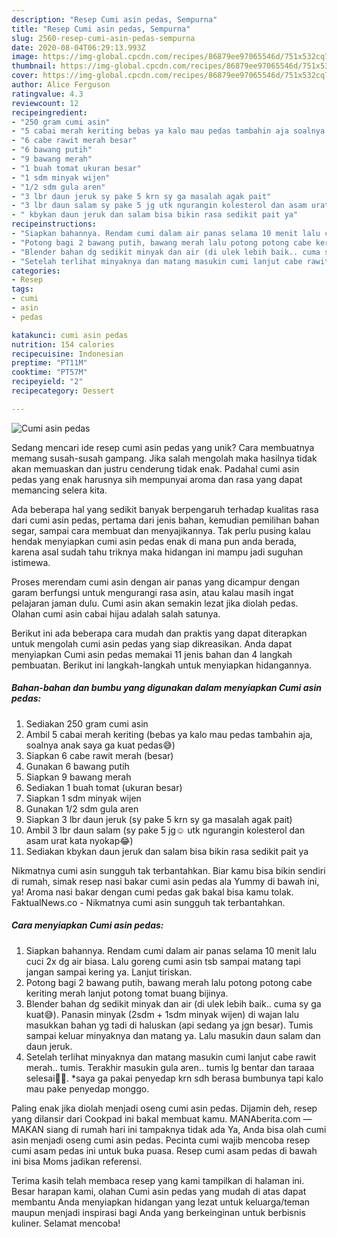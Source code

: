 ```yaml
---
description: "Resep Cumi asin pedas, Sempurna"
title: "Resep Cumi asin pedas, Sempurna"
slug: 2560-resep-cumi-asin-pedas-sempurna
date: 2020-08-04T06:29:13.993Z
image: https://img-global.cpcdn.com/recipes/86879ee97065546d/751x532cq70/cumi-asin-pedas-foto-resep-utama.jpg
thumbnail: https://img-global.cpcdn.com/recipes/86879ee97065546d/751x532cq70/cumi-asin-pedas-foto-resep-utama.jpg
cover: https://img-global.cpcdn.com/recipes/86879ee97065546d/751x532cq70/cumi-asin-pedas-foto-resep-utama.jpg
author: Alice Ferguson
ratingvalue: 4.3
reviewcount: 12
recipeingredient:
- "250 gram cumi asin"
- "5 cabai merah keriting bebas ya kalo mau pedas tambahin aja soalnya anak saya ga kuat pedas"
- "6 cabe rawit merah besar"
- "6 bawang putih"
- "9 bawang merah"
- "1 buah tomat ukuran besar"
- "1 sdm minyak wijen"
- "1/2 sdm gula aren"
- "3 lbr daun jeruk sy pake 5 krn sy ga masalah agak pait"
- "3 lbr daun salam sy pake 5 jg utk ngurangin kolesterol dan asam urat kata nyokap"
- " kbykan daun jeruk dan salam bisa bikin rasa sedikit pait ya"
recipeinstructions:
- "Siapkan bahannya. Rendam cumi dalam air panas selama 10 menit lalu cuci 2x dg air biasa. Lalu goreng cumi asin tsb sampai matang tapi jangan sampai kering ya. Lanjut tiriskan."
- "Potong bagi 2 bawang putih, bawang merah lalu potong potong cabe keriting merah lanjut potong tomat buang bijinya."
- "Blender bahan dg sedikit minyak dan air (di ulek lebih baik.. cuma sy ga kuat😅). Panasin minyak (2sdm + 1sdm minyak wijen) di wajan lalu masukkan bahan yg tadi di haluskan (api sedang ya jgn besar). Tumis sampai keluar minyaknya dan matang ya. Lalu masukin daun salam dan daun jeruk."
- "Setelah terlihat minyaknya dan matang masukin cumi lanjut cabe rawit merah.. tumis. Terakhir masukin gula aren.. tumis lg bentar dan taraaa selesai👌🏻. *saya ga pakai penyedap krn sdh berasa bumbunya tapi kalo mau pake penyedap monggo."
categories:
- Resep
tags:
- cumi
- asin
- pedas

katakunci: cumi asin pedas 
nutrition: 154 calories
recipecuisine: Indonesian
preptime: "PT11M"
cooktime: "PT57M"
recipeyield: "2"
recipecategory: Dessert

---
```



![Cumi asin pedas](https://img-global.cpcdn.com/recipes/86879ee97065546d/751x532cq70/cumi-asin-pedas-foto-resep-utama.jpg)

Sedang mencari ide resep cumi asin pedas yang unik? Cara membuatnya memang susah-susah gampang. Jika salah mengolah maka hasilnya tidak akan memuaskan dan justru cenderung tidak enak. Padahal cumi asin pedas yang enak harusnya sih mempunyai aroma dan rasa yang dapat memancing selera kita.

Ada beberapa hal yang sedikit banyak berpengaruh terhadap kualitas rasa dari cumi asin pedas, pertama dari jenis bahan, kemudian pemilihan bahan segar, sampai cara membuat dan menyajikannya. Tak perlu pusing kalau hendak menyiapkan cumi asin pedas enak di mana pun anda berada, karena asal sudah tahu triknya maka hidangan ini mampu jadi suguhan istimewa.

Proses merendam cumi asin dengan air panas yang dicampur dengan garam berfungsi untuk mengurangi rasa asin, atau kalau masih ingat pelajaran jaman dulu. Cumi asin akan semakin lezat jika diolah pedas. Olahan cumi asin cabai hijau adalah salah satunya.


Berikut ini ada beberapa cara mudah dan praktis yang dapat diterapkan untuk mengolah cumi asin pedas yang siap dikreasikan. Anda dapat menyiapkan Cumi asin pedas memakai 11 jenis bahan dan 4 langkah pembuatan. Berikut ini langkah-langkah untuk menyiapkan hidangannya.

<!--inarticleads1-->

##### Bahan-bahan dan bumbu yang digunakan dalam menyiapkan Cumi asin pedas:

1. Sediakan 250 gram cumi asin
1. Ambil 5 cabai merah keriting (bebas ya kalo mau pedas tambahin aja, soalnya anak saya ga kuat pedas😅)
1. Siapkan 6 cabe rawit merah (besar)
1. Gunakan 6 bawang putih
1. Siapkan 9 bawang merah
1. Sediakan 1 buah tomat (ukuran besar)
1. Siapkan 1 sdm minyak wijen
1. Gunakan 1/2 sdm gula aren
1. Siapkan 3 lbr daun jeruk (sy pake 5 krn sy ga masalah agak pait)
1. Ambil 3 lbr daun salam (sy pake 5 jg☺️ utk ngurangin kolesterol dan asam urat kata nyokap😂)
1. Sediakan  kbykan daun jeruk dan salam bisa bikin rasa sedikit pait ya


Nikmatnya cumi asin sungguh tak terbantahkan. Biar kamu bisa bikin sendiri di rumah, simak resep nasi bakar cumi asin pedas ala Yummy di bawah ini, ya! Aroma nasi bakar dengan cumi pedas gak bakal bisa kamu tolak. FaktualNews.co - Nikmatnya cumi asin sungguh tak terbantahkan. 

<!--inarticleads2-->

##### Cara menyiapkan Cumi asin pedas:

1. Siapkan bahannya. Rendam cumi dalam air panas selama 10 menit lalu cuci 2x dg air biasa. Lalu goreng cumi asin tsb sampai matang tapi jangan sampai kering ya. Lanjut tiriskan.
1. Potong bagi 2 bawang putih, bawang merah lalu potong potong cabe keriting merah lanjut potong tomat buang bijinya.
1. Blender bahan dg sedikit minyak dan air (di ulek lebih baik.. cuma sy ga kuat😅). Panasin minyak (2sdm + 1sdm minyak wijen) di wajan lalu masukkan bahan yg tadi di haluskan (api sedang ya jgn besar). Tumis sampai keluar minyaknya dan matang ya. Lalu masukin daun salam dan daun jeruk.
1. Setelah terlihat minyaknya dan matang masukin cumi lanjut cabe rawit merah.. tumis. Terakhir masukin gula aren.. tumis lg bentar dan taraaa selesai👌🏻. *saya ga pakai penyedap krn sdh berasa bumbunya tapi kalo mau pake penyedap monggo.


Paling enak jika diolah menjadi oseng cumi asin pedas. Dijamin deh, resep yang dilansir dari Cookpad ini bakal membuat kamu. MANAberita.com — MAKAN siang di rumah hari ini tampaknya tidak ada Ya, Anda bisa olah cumi asin menjadi oseng cumi asin pedas. Pecinta cumi wajib mencoba resep cumi asam pedas ini untuk buka puasa. Resep cumi asam pedas di bawah ini bisa Moms jadikan referensi. 

Terima kasih telah membaca resep yang kami tampilkan di halaman ini. Besar harapan kami, olahan Cumi asin pedas yang mudah di atas dapat membantu Anda menyiapkan hidangan yang lezat untuk keluarga/teman maupun menjadi inspirasi bagi Anda yang berkeinginan untuk berbisnis kuliner. Selamat mencoba!
